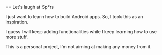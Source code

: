 == Let's laugh at Sp*rs

I just want to learn how to build Android apps. So, I took this as an inspiration.

I guess I will keep adding functionalities while I keep learning how to use more stuff.

This is a personal project, I'm not aiming at making any money from it. 